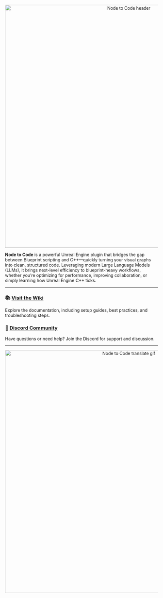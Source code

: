 <p align="center">
    <img src="https://github.com/protospatial/NodeToCode/blob/main/assets/Image_NodeToCode_Header_Docs.png" alt="Node to Code header" width="800">
</p>

**Node to Code** is a powerful Unreal Engine plugin that bridges the gap between Blueprint scripting and C++—quickly turning your visual graphs into clean, structured code. Leveraging modern Large Language Models (LLMs), it brings next-level efficiency to blueprint-heavy workflows, whether you’re optimizing for performance, improving collaboration, or simply learning how Unreal Engine C++ ticks.

---

### :books: [Visit the Wiki](https://github.com/protospatial/NodeToCode/wiki)
Explore the documentation, including setup guides, best practices, and troubleshooting steps.

### :speech_balloon: [Discord Community](https://discord.gg/4t3Syvk4AG)
Have questions or need help? Join the Discord for support and discussion.

---

<p align="center">
    <img src="https://github.com/protospatial/NodeToCode/blob/main/assets/Image_NodeToCode_BlueprintTranslation.gif" alt="Node to Code translate gif" width="800">
</p>